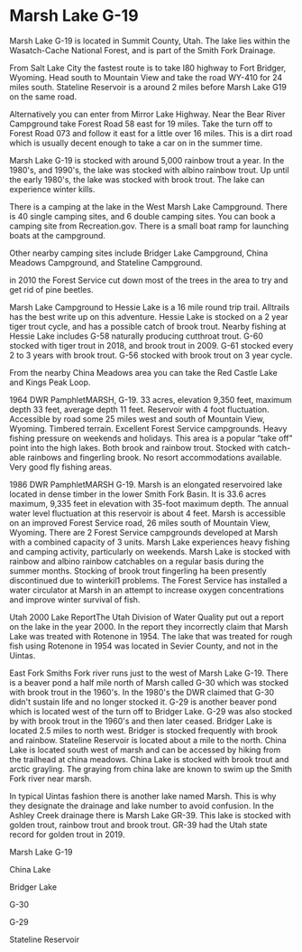 # Marsh Lake G-19

Marsh Lake G-19 is located in Summit County, Utah. The lake lies within the Wasatch-Cache National Forest, and is part of the Smith Fork Drainage.

From Salt Lake City the fastest route is to take I80 highway to Fort Bridger, Wyoming. Head south to Mountain View and take the road WY-410 for 24 miles south. Stateline Reservoir is a around 2 miles before Marsh Lake G19 on the same road.

Alternatively you can enter from Mirror Lake Highway. Near the Bear River Campground take Forest Road 58 east for 19 miles. Take the turn off to Forest Road 073 and follow it east for a little over 16 miles. This is a dirt road which is usually decent enough to take a car on in the summer time.

Marsh Lake G-19 is stocked with around 5,000 rainbow trout a year. In the 1980's, and 1990's, the lake was stocked with albino rainbow trout. Up until the early 1980's, the lake was stocked with brook trout. The lake can experience winter kills.

There is a camping at the lake in the West Marsh Lake Campground. There is 40 single camping sites, and 6 double camping sites. You can book a camping site from Recreation.gov. There is a small boat ramp for launching boats at the campground.

Other nearby camping sites include Bridger Lake Campground, China Meadows Campground, and Stateline Campground.

in 2010 the Forest Service cut down most of the trees in the area to try and get rid of pine beetles.

Marsh Lake Campground to Hessie Lake is a 16 mile round trip trail. Alltrails has the best write up on this adventure. Hessie Lake is stocked on a 2 year tiger trout cycle, and has a possible catch of brook trout. Nearby fishing at Hessie Lake includes G-58 naturally producing cutthroat trout. G-60 stocked with tiger trout in 2018, and brook trout in 2009. G-61 stocked every 2 to 3 years with brook trout. G-56 stocked with brook trout on 3 year cycle.

From the nearby China Meadows area you can take the Red Castle Lake and Kings Peak Loop.

1964 DWR PamphletMARSH, G-19. 33 acres, elevation 9,350 feet, maximum depth 33 feet, average depth 11 feet. Reservoir with 4 foot fluctuation. Accessible by road some 25 miles west and south of Mountain View, Wyoming. Timbered terrain. Excellent Forest Service campgrounds. Heavy fishing pressure on weekends and holidays. This area is a popular “take off" point into the high lakes. Both brook and rainbow trout. Stocked with catch-able rainbows and fingerling brook. No resort accommodations available. Very good fly fishing areas.

1986 DWR PamphletMARSH G-19. Marsh is an elongated reservoired lake located in dense timber in the lower Smith Fork Basin. It is 33.6 acres maximum, 9,335 feet in elevation with 35-foot maximum depth. The annual water level fluctuation at this reservoir is about 4 feet. Marsh is accessible on an improved Forest Service road, 26 miles south of Mountain View, Wyoming. There are 2 Forest Service campgrounds developed at Marsh with a combined capacity of 3 units. Marsh Lake experiences heavy fishing and camping activity, particularly on weekends. Marsh Lake is stocked with rainbow and albino rainbow catchables on a regular basis during the summer months. Stocking of brook trout fingerling ha been presently discontinued due to winterkil1 problems. The Forest Service has installed a water circulator at Marsh in an attempt to increase oxygen concentrations and improve winter survival of fish.

Utah 2000 Lake ReportThe Utah Division of Water Quality put out a report on the lake in the year 2000. In the report they incorrectly claim that Marsh Lake was treated with Rotenone in 1954. The lake that was treated for rough fish using Rotenone in 1954 was located in Sevier County, and not in the Uintas.

East Fork Smiths Fork river runs just to the west of Marsh Lake G-19. There is a beaver pond a half mile north of Marsh called G-30 which was stocked with brook trout in the 1960's. In the 1980's the DWR claimed that G-30 didn't sustain life and no longer stocked it. G-29 is another beaver pond which is located west of the turn off to Bridger Lake. G-29 was also stocked by with brook trout in the 1960's and then later ceased. Bridger Lake is located 2.5 miles to north west. Bridger is stocked frequently with brook and rainbow. Stateline Reservoir is located about a mile to the north. China Lake is located south west of marsh and can be accessed by hiking from the trailhead at china meadows. China Lake is stocked with brook trout and arctic grayling. The graying from china lake are known to swim up the Smith Fork river near marsh.

In typical Uintas fashion there is another lake named Marsh. This is why they designate the drainage and lake number to avoid confusion. In the Ashley Creek drainage there is Marsh Lake GR-39. This lake is stocked with golden trout, rainbow trout and brook trout. GR-39 had the Utah state record for golden trout in 2019.

Marsh Lake G-19

China Lake

Bridger Lake

G-30

G-29

Stateline Reservoir